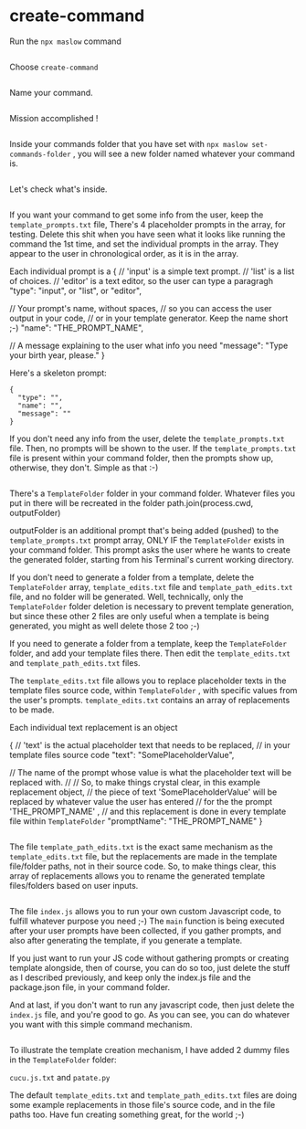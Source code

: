 
# create-command

Run the `npx maslow` command

<p align="center">
  <img src="assets\546a518619ea4ab2ce41a7abc7b5f179.png" alt="">
</p>

Choose `create-command`

<p align="center">
  <img src="assets\0866353282638e2c589aa12d8f182cef.png" alt="">
</p>

Name your command.

<p align="center">
  <img src="assets\681207fde934b7f2cc563d7006695d2a.png" alt="">
</p>

Mission accomplished !

<p align="center">
  <img src="assets\e87fd9fa9f85906280b0b5b66d33f620.png" alt="">
</p>

Inside your commands folder that you have set with `npx maslow set-commands-folder` , 
you will see a new folder named whatever your command is. 

<p align="center">
  <img src="assets\6b018b366b73d96e19d7ed815777fee9.png" alt="">
</p>

Let's check what's inside.

<p align="center">
  <img src="assets\b9101c6bcd9d4c27e867d39375d5a2af.png" alt="">
</p>

If you want your command to get some info from the user, keep the `template_prompts.txt` file, There's 4 placeholder prompts in the array, for testing. Delete this shit when you have seen what it looks like running the command the 1st time, and set the individual prompts in the array. They appear to the user in chronological order, as it is in the array.

Each individual prompt is a {
  // 'input' is a simple text prompt.
  // 'list' is a list of choices.
  // 'editor' is a text editor, so the user can type a paragragh
  "type": "input", or "list", or "editor",

  // Your prompt's name, without spaces, 
  // so you can access the user output in your code, 
  // or in your template generator. Keep the name short ;-)
  "name": "THE_PROMPT_NAME",

  // A message explaining to the user what info you need
  "message": "Type your birth year, please."
}

Here's a skeleton prompt:

```
{
  "type": "",
  "name": "",
  "message": ""
}
```

If you don't need any info from the user, delete the `template_prompts.txt` file. Then, no prompts will be shown to the user. If the `template_prompts.txt` file is present within your command folder, then the prompts show up, otherwise, they don't. Simple as that :-)

<p align="center">
  <img src="assets\8fa2514020ca273d92dc18b202638892.png" alt="">
</p>

There's a `TemplateFolder` folder in your command folder. Whatever files you put in there will be recreated in the folder path.join(process.cwd, outputFolder)

outputFolder is an additional prompt that's being added (pushed) to the `template_prompts.txt` prompt array, ONLY IF the `TemplateFolder` exists in your command folder. This prompt asks the user where he wants to create the generated folder, starting from his Terminal's current working directory.

If you don't need to generate a folder from a template, delete the `TemplateFolder` array, `template_edits.txt` file and `template_path_edits.txt` file, and no folder will be generated.
Well, technically, only the `TemplateFolder` folder deletion is necessary to prevent template generation, but since these other 2 files are only useful when a template is being generated, you might as well delete those 2 too ;-)

If you need to generate a folder from a template, keep the `TemplateFolder` folder,
and add your template files there. Then edit the `template_edits.txt` and `template_path_edits.txt` files. 

The `template_edits.txt` file allows you to replace placeholder texts in the template files source code, within `TemplateFolder` , with specific values from the user's prompts. `template_edits.txt` contains an array of replacements to be made.

Each individual text replacement is an object 

{ 
  // 'text' is the actual placeholder text that needs to be replaced, 
  // in your template files source code
  "text": "SomePlaceholderValue",

  // The name of the prompt whose value is what the placeholder text will be replaced with.
  //
  // So, to make things crystal clear, in this example replacement object,
  // the piece of text 'SomePlaceholderValue' will be replaced by whatever value the user has entered
  // for the the prompt 'THE_PROMPT_NAME' , 
  // and this replacement is done in every template file within `TemplateFolder`
  "promptName": "THE_PROMPT_NAME"
}

<p align="center">
  <img src="assets\73749443c00d637e16aff0840727094f.png" alt="">
</p>

The file `template_path_edits.txt` is the exact same mechanism as the `template_edits.txt` file,
but the replacements are made in the template file/folder paths, not in their source code.
So, to make things clear, this array of replacements allows you to rename the generated template files/folders based on user inputs.

<p align="center">
  <img src="assets\ccff2cc6116303c3b43fe420b644b48a.png" alt="">
</p>

The file `index.js` allows you to run your own custom Javascript code, to fulfill whatever purpose you need ;-) The `main` function is being executed after your user prompts have been collected, if you gather prompts, and also after generating the template, if you generate a template. 

If you just want to run your JS code without gathering prompts or creating template alongside, then of course, you can do so too, just delete the stuff as I described previously, and keep only the index.js file and the package.json file, in your command folder.

And at last, if you don't want to run any javascript code, then just delete the `index.js` file, and you're good to go. As you can see, you can do whatever you want with this simple command mechanism.

<p align="center">
  <img src="assets\711755f452be596304253b23815da64d.png" alt="">
</p>

To illustrate the template creation mechanism, I have added 2 dummy files in the `TemplateFolder` folder:

`cucu.js.txt` and `patate.py`

The default `template_edits.txt` and `template_path_edits.txt` files are doing some example replacements in those file's source code, and in the file paths too. Have fun creating something great, for the world ;-)

<p align="center">
  <img src="assets\c4ba2a42e01f93f144de099550703cba.png" alt="">
</p>

<p align="center">
  <img src="assets\9f198aad0404870fa814695eaa92d22f.png" alt="">
</p>